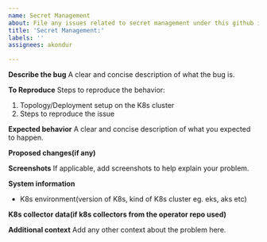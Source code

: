 ```yaml
---
name: Secret Management
about: File any issues related to secret management under this github issue template
title: 'Secret Management:'
labels: ''
assignees: akondur

---
```


**Describe the bug**
A clear and concise description of what the bug is.

**To Reproduce**
Steps to reproduce the behavior:
1. Topology/Deployment setup on the K8s cluster
2. Steps to reproduce the issue

**Expected behavior**
A clear and concise description of what you expected to happen.

**Proposed changes(if any)**

**Screenshots**
If applicable, add screenshots to help explain your problem.

**System information**
- K8s environment(version of K8s, kind of K8s cluster eg. eks, aks etc)

**K8s collector data(if k8s collectors from the operator repo used)**

**Additional context**
Add any other context about the problem here.
